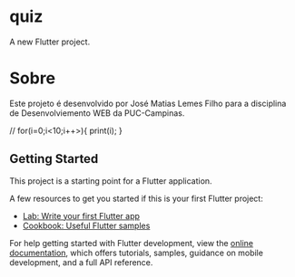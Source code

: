 # quiz

A new Flutter project.

# Sobre

Este projeto é desenvolvido por José Matias Lemes Filho para a disciplina de Desenvolviemento WEB da PUC-Campinas.

//
for(i=0;i<10;i++>){
    print(i);
}

## Getting Started

This project is a starting point for a Flutter application.

A few resources to get you started if this is your first Flutter project:

- [Lab: Write your first Flutter app](https://docs.flutter.dev/get-started/codelab)
- [Cookbook: Useful Flutter samples](https://docs.flutter.dev/cookbook)

For help getting started with Flutter development, view the
[online documentation](https://docs.flutter.dev/), which offers tutorials,
samples, guidance on mobile development, and a full API reference.

